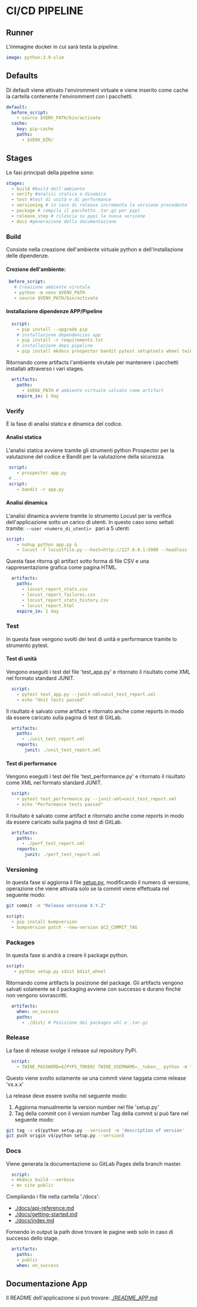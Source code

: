 # CI/CD PIPELINE

## Runner
L'immagine docker in cui sarà testa la pipeline.
``` yml
image: python:3.9-slim
```
## Defaults
Di default viene attivato l'enviromment virtuale e viene inserito come cache la cartella contenente l'enviromment con i pacchetti.
```yml
default:
  before_script:
    - source $VENV_PATH/bin/activate
  cache:
    key: pip-cache
    paths:
      - $VENV_DIR/
```
## Stages
Le fasi principali della pipeline sono: 
``` yml
stages:
  - build #build dell'ambiente
  - verify #analisi statica e dinamica
  - test #test di unità e di performance 
  - versioning # in caso di release incrementa la versione precedente
  - package # compila il pacchetto .tar.gz per pypi
  - release_step # rilascia su pypi la nuova versione
  - docs #generazione della documentazione
```
### Build
Consiste nella creazione dell'ambiente virtuale python e dell'installazione delle dipendenze.

#### Crezione dell'ambiente:
``` yml
 before_script:
   # Creazione ambiente virutale
   - python -m venv $VENV_PATH
   - source $VENV_PATH/bin/activate
```
#### Installazione dipendenze APP/Pipeline
``` yml
  script:
    - pip install --upgrade pip
    # installazione dependencies app
    - pip install -r requirements.txt
    # installazione deps pipeline
    - pip install mkdocs prospector bandit pytest setuptools wheel twine locust
```
Ritornando come artifacts l'ambiente virutale per mantenere i pacchetti installati attraverso i vari stages.
``` yml
  artifacts:
    paths:
      - $VENV_PATH # ambiente virtuale salvato come artifact
    expire_in: 1 day
```


### Verify 
È la fase di analisi statica e dinamica del codice.

#### Analisi statica
L'analisi statica avviene tramite gli strumenti python Prospector per la valutazione del codice e Bandit per la valutazione della sicurezza.
``` yml
 script:
    - prospector app.py
 # ...
 script:
    - bandit -r app.py
```


#### Analisi dinamica
L'analisi dinamica avviene tramite lo strumento Locust per la verifica dell'applicazione sotto un carico di utenti.
In questo caso sono settati tramite: 
```--user <numero_di_utenti> ``` 
pari a 5 utenti.
```yml
script:
    - nohup python app.py &
    - locust -f locustfile.py --host=http://127.0.0.1:5000 --headless --users 5 --spawn-rate 5 --run-time 30s --csv=locust_report --html=locust_report.html
```
Questa fase ritorna gli artifact sotto forma di file CSV e una rappresentazione grafica come pagina HTML.

```yml
  artifacts:
    paths:
      - locust_report_stats.csv
      - locust_report_failures.csv
      - locust_report_stats_history.csv
      - locust_report.html
    expire_in: 1 day
```

### Test 
In questa fase vengono svolti dei test di unità e performance tramite lo strumento pytest.
#### Test di unità
Vengono eseguiti i test del file 'test_app.py' e ritornato il risultato come XML nel formato standard JUNIT.
``` yml
  script:
    - pytest test_app.py --junit-xml=unit_test_report.xml
    - echo "Unit tests passed"
```
Il risultato è salvato come artifact e ritornato anche come reports in modo da essere caricato sulla pagina di test di GitLab.
```yml
  artifacts:
    paths:
      - ./unit_test_report.xml
    reports:
       junit: ./unit_test_report.xml
```

#### Test di performance
Vengono eseguiti i test del file 'test_performance.py' e ritornato il risultato come XML nel formato standard JUNIT.
``` yml
  script:
    - pytest test_performance.py --junit-xml=unit_test_report.xml
    - echo "Performance tests passed"
```
Il risultato è salvato come artifact e ritornato anche come reports in modo da essere caricato sulla pagina di test di GitLab.
```yml
  artifacts:
    paths:
      - ./perf_test_report.xml
    reports:
       junit: ./perf_test_report.xml 
```

### Versioning
In questa fase si aggiorna il file [setup.py](https://gitlab.com/mvps2775149/2024_assignment2_apirestpy/-/blob/master/setup.py), modificando il numero di versione, operazione che viene attivata solo se la commit viene effettuata nel seguente modo:
``` bash
git commit -m "Release versione X.Y.Z" 
```
``` yml
script:
  - pip install bumpversion
  - bumpversion patch --new-version $CI_COMMIT_TAG
```


### Packages
In questa fase si andrà a creare il package python.
``` yml
script:
   - python setup.py sdist bdist_wheel
```
Ritornando come artifacts la posizione del package.
Gli artifacts vengono salvati  solamente se il packaging avviene con successo e durano finchè non vengono sovrascritti.
``` yml
  artifacts:
    when: on_success
    paths:
      - ./dist/ # Posizione dei packages whl e .tar.gz
```

### Release
La fase di release svolge il release sul repository PyPi.
``` yml
  script:
    - TWINE_PASSWORD=${PYPI_TOKEN} TWINE_USERNAME=__token__ python -m twine upload dist/*
```
Questo viene svolto solamente se una commit viene taggata come release 'vx.x.x'

La release deve essere svolta nel seguente modo:
1. Aggiorna manualmente la version number nel file 'setup.py'
2. Tag della commit con il version number
Tag della commit si può fare nel seguente modo: 
``` bash
git tag -a v$(python setup.py --version) -m 'description of version'
git push origin v$(python setup.py --version)
```

### Docs 
Viene generata la documentazione su GitLab Pages della branch master. 
``` yml
  script:
  - mkdocs build --verbose
  - mv site public
```
Compilando i file nella cartella './docs':
- [./docs/api-reference.md](https://gitlab.com/mvps2775149/2024_assignment2_apirestpy/-/blob/master/docs/api-reference.md)
- [./docs/getting-started.md](https://gitlab.com/mvps2775149/2024_assignment2_apirestpy/-/blob/master/docs/getting-started.md)
- [./docs/index.md](https://gitlab.com/mvps2775149/2024_assignment2_apirestpy/-/blob/master/docs/index.md)

Fornendo in output la path dove trovare le pagine web solo in caso di successo dello stage. 
``` yml
  artifacts:
    paths:
    - public
    when: on_success
```

## Documentazione App
Il README dell'applicazione si può trovare: [./README_APP.md](https://gitlab.com/mvps2775149/2024_assignment2_apirestpy/-/blob/master/README_APP.md)




